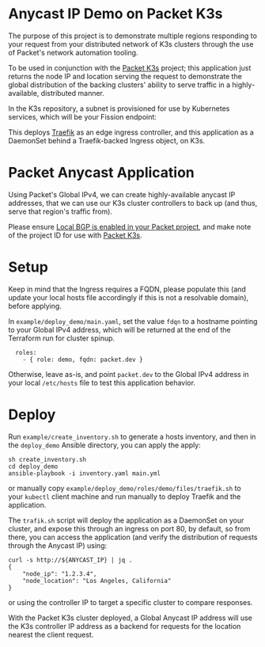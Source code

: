 Anycast IP Demo on Packet K3s
===

The purpose of this project is to demonstrate multiple regions responding to your request from your distributed network of K3s clusters through the use of Packet's network automation tooling.  

To be used in conjunction with the [Packet K3s](https://github.com/equinix/terraform-metal-k3s) project; this application just returns the node IP and location serving the request to demonstrate the global distribution of the backing clusters' ability to serve traffic in a highly-available, distributed manner. 

In the K3s repository, a subnet is provisioned for use by Kubernetes services, which will be your Fission endpoint:

This deploys [Traefik](https://docs.traefik.io/user-guide/kubernetes/) as an edge ingress controller, and this application as a DaemonSet behind a Traefik-backed Ingress object, on K3s. 

Packet Anycast Application
==

Using Packet's Global IPv4, we can create highly-available anycast IP addresses, that we can use our K3s cluster controllers to back up (and thus, serve that region's traffic from). 

Please ensure [Local BGP is enabled in your Packet project](https://support.packet.com/kb/articles/global-anycast-ips), and make note of the project ID for use with [Packet K3s](github.com/equinix/terraform-metal-k3s).

Setup
==

Keep in mind that the Ingress requires a FQDN, please populate this (and update your local hosts file accordingly if this is not a resolvable domain), before applying. 

In `example/deploy_demo/main.yaml`, set the value `fdqn` to a hostname pointing to your Global IPv4 address, which will be returned at the end of the Terraform run for cluster spinup. 

```
  roles:
    - { role: demo, fqdn: packet.dev }
```

Otherwise, leave as-is, and point `packet.dev` to the Global IPv4 address in your local `/etc/hosts` file to test this application behavior. 

Deploy
==

Run `example/create_inventory.sh` to generate a hosts inventory, and then in the `deploy_demo` Ansible directory, you can apply the apply:

```
sh create_inventory.sh
cd deploy_demo
ansible-playbook -i inventory.yaml main.yml
```

or manually copy `example/deploy_demo/roles/demo/files/traefik.sh` to your `kubectl` client machine and run manually to deploy Traefik and the application.


The `trafik.sh` script will deploy the application as a DaemonSet on your cluster, and expose this through an ingress on port 80, by default, so from there, you can access the application (and verify the distribution of requests through the Anycast IP) using:

```
curl -s http://${ANYCAST_IP} | jq .      
{
    "node_ip": "1.2.3.4",
    "node_location": "Los Angeles, California"
}
```

or using the controller IP to target a specific cluster to compare responses. 

With the Packet K3s cluster deployed, a Global Anycast IP address will use the K3s controller IP address as a backend for requests for the location nearest the client request. 


